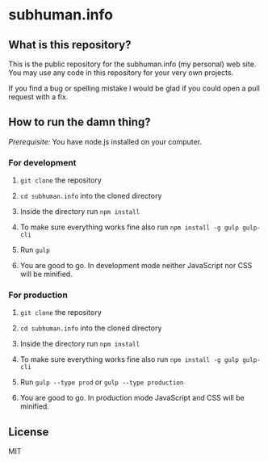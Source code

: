 # subhuman.info

## What is this repository?

This is the public repository for the subhuman.info (my personal) web site. You may use any code in this repository for your very own projects.

If you find a bug or spelling mistake I would be glad if you could open a pull request with a fix.

## How to run the damn thing?

*Prerequisite:* You have node.js installed on your computer.

### For development

1. `git clone` the repository

2. `cd subhuman.info` into the cloned directory

3. Inside the directory run `npm install`

4. To make sure everything works fine also run `npm install -g gulp gulp-cli`

5. Run `gulp`

6. You are good to go. In development mode neither JavaScript nor CSS will be minified.

### For production

1. `git clone` the repository

2. `cd subhuman.info` into the cloned directory

3. Inside the directory run `npm install`

4. To make sure everything works fine also run `npm install -g gulp gulp-cli`

5. Run `gulp --type prod` or `gulp --type production`

6. You are good to go. In production mode JavaScript and CSS will be minified.

## License

MIT